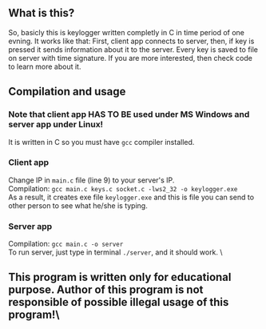 ## What is this?

So, basicly this is keylogger written completly in C in time period of one evning.
It works like that:
First, client app connects to server, then, if key is pressed it sends information about it to the server.
Every key is saved to file on server with time signature.
If you are more interested, then check code to learn more about it.

## Compilation and usage
### Note that client app HAS TO BE used under MS Windows and server app under Linux!

It is written in C so you must have ```gcc``` compiler installed.

### Client app
Change IP in ```main.c``` file (line 9) to your server's IP.\
Compilation: ```gcc main.c keys.c socket.c -lws2_32 -o keylogger.exe```\
As a result, it creates exe file ```keylogger.exe``` and this is file you can send to other person to see what he/she is typing.

### Server app
Compilation: ```gcc main.c -o server```\
To run server, just type in terminal ```./server```, and it should work.
\\
## This program is written only for educational purpose. Author of this program is not responsible of possible illegal usage of this program!\
